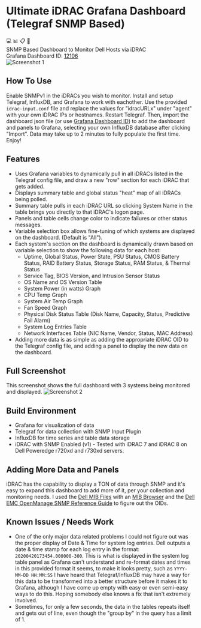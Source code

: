 # Ultimate iDRAC Grafana Dashboard (Telegraf SNMP Based)
:computer: :bar_chart: :clipboard: :pancakes:  
SNMP Based Dashboard to Monitor Dell Hosts via iDRAC  
Grafana Dashboard ID: [12106](https://grafana.com/grafana/dashboards/12106)    
![Screenshot 1](https://grafana.com/api/dashboards/12106/images/7943/image)
## How To Use
Enable SNMPv1 in the iDRACs you wish to monitor. Install and setup Telegraf, InfluxDB, and Grafana to work with eachother. Use the provided `idrac-input.conf` file and replace the values for "idracURLx" under "agent" with your own iDRAC IPs or hostnames. Restart Telegraf. Then, import the dashboard json file (or use [Grafana Dashboard ID](https://grafana.com/grafana/dashboards/12106)) to add the dashboard and panels to Grafana, selecting your own InfluxDB database after clicking "Import". Data may take up to 2 minutes to fully populate the first time. Enjoy!
## Features
* Uses Grafana variables to dynamically pull in all iDRACs listed in the Telegraf config file, and draw a new "row" section for each iDRAC that gets added.
* Displays summary table and global status "heat" map of all iDRACs being polled.
* Summary table pulls in each iDRAC URL so clicking System Name in the table brings you directly to that iDRAC's logon page.
* Panels and table cells change color to indicate failures or other status messages.
* Variable selection box allows fine-tuning of which systems are displayed on the dashboard. (Default is "All").
* Each system's section on the dashboard is dynamically drawn based on variable selection to show the following data for each host:
  * Uptime, Global Status, Power State, PSU Status, CMOS Battery Status, RAID Battery Status, Storage Status, RAM Status, & Thermal Status
  * Service Tag, BIOS Version, and Intrusion Sensor Status
  * OS Name and OS Version Table
  * System Power (in watts) Graph
  * CPU Temp Graph
  * System Air Temp Graph
  * Fan Speed Graph
  * Physical Disk Status Table (Disk Name, Capacity, Status, Predictive Fail Alarm)
  * System Log Entries Table
  * Network Interfaces Table (NIC Name, Vendor, Status, MAC Address)
* Adding more data is as simple as adding the appropriate iDRAC OID to the Telegraf config file, and adding a panel to display the new data on the dashboard.

## Full Screenshot
This screenshot shows the full dashboard with 3 systems being monitored and displayed.
![Screenshot 2](https://grafana.com/api/dashboards/12106/images/7940/image)

## Build Environment
* Grafana for visualization of data
* Telegraf for data collection with SNMP Input Plugin
* InfluxDB for time series and table data storage
* iDRAC with SNMP Enabled (v1) - Tested with iDRAC 7 and iDRAC 8 on Dell Poweredge r720xd and r730xd servers.

## Adding More Data and Panels
iDRAC has the capability to display a TON of data through SNMP and it's easy to expand this dashboard to add more of it, per your collection and monitoring needs. I used the [Dell MIB Files](https://www.dell.com/support/article/en-us/sln285502/how-to-find-dell-management-information-base-mib-files?lang=en) with an [MIB Browser](https://www.ireasoning.com/mibbrowser.shtml) and the [Dell EMC OpenManage SNMP Reference Guide](https://topics-cdn.dell.com/pdf/openmanage-software-v92_connectivity-guide_en-us.pdf) to figure out the OIDs.

## Known Issues / Needs Work
* One of the only major data related problems I could not figure out was the proper display of Date & Time for system log entries. Dell outputs a date & time stamp for each log entry in the format: `20200420173454.000000-300`. This is what is displayed in the system log table panel as Grafana can't understand and re-format dates and times in this provided format it seems, to make it looks pretty, such as `YYYY-MM-DD HH:MM:SS` I have heard that Telegraf/InfluxDB may have a way for this data to be transformed into a better structure before it makes it to Grafana, although I have come up empty with easy or even semi-easy ways to do this. Hoping somebody else knows a fix that isn't extremely involved.
* Sometimes, for only a few seconds, the data in the tables repeats itself and gets out of line, even though the "group by" in the query has a limit of 1.
